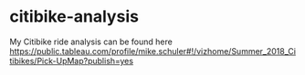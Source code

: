 # citibike-analysis

My Citibike ride analysis can be found here https://public.tableau.com/profile/mike.schuler#!/vizhome/Summer_2018_Citibikes/Pick-UpMap?publish=yes 
